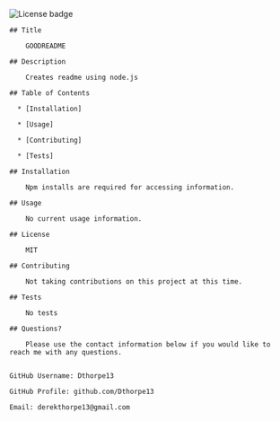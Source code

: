 ![License badge](https://img.shields.io/badge/License-MIT-brightgreen)

    ## Title

        GOODREADME

    ## Description 

        Creates readme using node.js

    ## Table of Contents

      * [Installation]
    
      * [Usage]

      * [Contributing]

      * [Tests]

    ## Installation

        Npm installs are required for accessing information.

    ## Usage

        No current usage information.

    ## License

        MIT

    ## Contributing

        Not taking contributions on this project at this time.

    ## Tests 

        No tests

    ## Questions?

        Please use the contact information below if you would like to reach me with any questions.


    GitHub Username: Dthorpe13

    GitHub Profile: github.com/Dthorpe13

    Email: derekthorpe13@gmail.com

    
